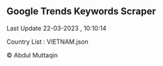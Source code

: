 

## Google Trends Keywords Scraper 
 
Last Update 22-03-2023 , 10:10:14

Country List :
VIETNAM.json



© Abdul Muttaqin 
